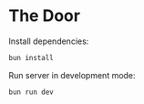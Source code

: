 # The Door

Install dependencies:

```bash
bun install
```

Run server in development mode:

```bash
bun run dev
```
